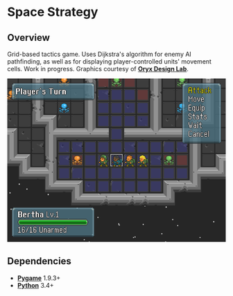 # Space Strategy

## Overview
Grid-based tactics game. Uses Dijkstra's algorithm for enemy AI pathfinding, as well as for displaying player-controlled units' movement cells. Work in progress. Graphics courtesy of **[Oryx Design Lab](https://www.oryxdesignlab.com/sprites/)**.

![Screenshot](screenshots/screenshot-1.png)

## Dependencies
* **[Pygame](https://www.pygame.org/news)** 1.9.3+
* **[Python](https://www.python.org/)** 3.4+

